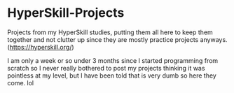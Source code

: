 # HyperSkill-Projects
Projects from my HyperSkill studies, putting them all here to keep them together and not clutter up since they are mostly practice projects anyways. (https://hyperskill.org/)

I am only a week or so under 3 months since I started programming from scratch so I never really bothered to post my projects thinking it was pointless at my level, but I have been told that is very dumb so here they come. lol
